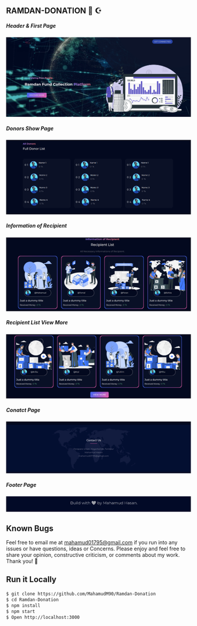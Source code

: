 ## RAMDAN-DONATION 🌅 ☪️



##### Header & First Page
![ScreenShot of Form](screensorts/a.png)



##### Donors Show Page
![ScreenShot of Form](screensorts/b.png)



##### Information of Recipient
![ScreenShot of Form](screensorts/c.png)


##### Recipient List View More
![ScreenShot of Form](screensorts/d.png)


##### Conatct Page
![ScreenShot of Form](screensorts/e.png)



##### Footer Page
![ScreenShot of Form](screensorts/f.png)

## Known Bugs
Feel free to email me at mahamud01795@gmail.com if you run into any issues or have questions, ideas or Concerns. Please enjoy
and feel free to share your opinion, constructive criticism, or comments about my work. Thank you! 🙂

## Run it Locally
```
$ git clone https://github.com/MahamudM90/Ramdan-Donation
$ cd Ramdan-Donation
$ npm install
$ npm start
$ Open http://localhost:3000




